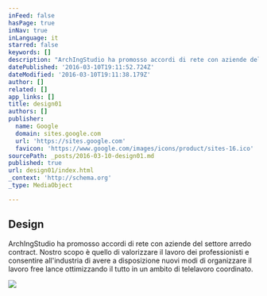 ```yaml
---
inFeed: false
hasPage: true
inNav: true
inLanguage: it
starred: false
keywords: []
description: "ArchIngStudio ha promosso accordi di rete con aziende del settore arredo contract. Nostro scopo è quello di valorizzare il lavoro dei professionisti e consentire all'industria di avere a disposizione nuovi modi di organizzare il lavoro free lance ottimizzando il tutto in un ambito di telelavoro coordinato."
datePublished: '2016-03-10T19:11:52.724Z'
dateModified: '2016-03-10T19:11:38.179Z'
author: []
related: []
app_links: []
title: design01
authors: []
publisher:
  name: Google
  domain: sites.google.com
  url: 'https://sites.google.com'
  favicon: 'https://www.google.com/images/icons/product/sites-16.ico'
sourcePath: _posts/2016-03-10-design01.md
published: true
url: design01/index.html
_context: 'http://schema.org'
_type: MediaObject

---
```

<article style=""><h1>Design</h1><p>ArchIngStudio ha promosso accordi di rete con aziende del settore arredo contract. Nostro scopo è quello di valorizzare il lavoro dei professionisti e consentire all'industria di avere a disposizione nuovi modi di organizzare il lavoro free lance ottimizzando il tutto in un ambito di telelavoro coordinato.</p><img src="https://s3-us-west-2.amazonaws.com/the-grid-img/p/0bf0a2016df041ad8e8c31d3905f9a84b8cc99e3.jpg" /></article>